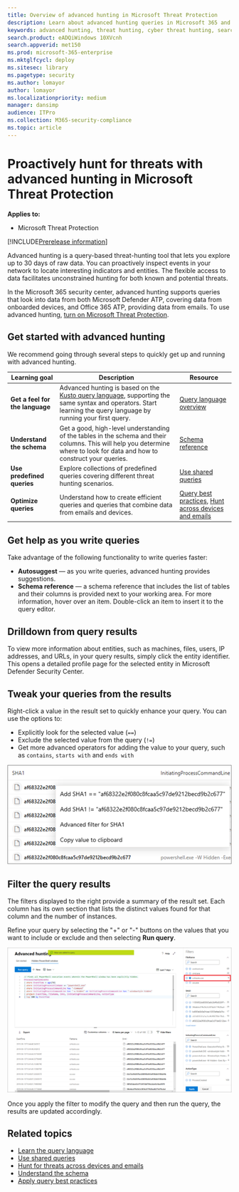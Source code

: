 ```yaml
---
title: Overview of advanced hunting in Microsoft Threat Protection
description: Learn about advanced hunting queries in Microsoft 365 and how to use them to proactively find threats and weaknesses in your network
keywords: advanced hunting, threat hunting, cyber threat hunting, search, query, telemetry, custom detections, schema, kusto, microsoft 365, Microsoft Threat Protection
search.product: eADQiWindows 10XVcnh
search.appverid: met150
ms.prod: microsoft-365-enterprise
ms.mktglfcycl: deploy
ms.sitesec: library
ms.pagetype: security
ms.author: lomayor
author: lomayor
ms.localizationpriority: medium
manager: dansimp
audience: ITPro
ms.collection: M365-security-compliance 
ms.topic: article
---
```


# Proactively hunt for threats with advanced hunting in Microsoft Threat Protection

**Applies to:**
- Microsoft Threat Protection

[!INCLUDE[Prerelease information](prerelease.md)]

Advanced hunting is a query-based threat-hunting tool that lets you explore up to 30 days of raw data. You can proactively inspect events in your network to locate interesting indicators and entities. The flexible access to data facilitates unconstrained hunting for both known and potential threats.

In the Microsoft 365 security center, advanced hunting supports queries that look into data from both Microsoft Defender ATP, covering data from onboarded devices, and Office 365 ATP, providing data from emails. To use advanced hunting, [turn on Microsoft Threat Protection](mtp-enable.md).

## Get started with advanced hunting

We recommend going through several steps to quickly get up and running with advanced hunting.

| Learning goal | Description | Resource |
|--|--|--|
| **Get a feel for the language** | Advanced hunting is based on the [Kusto query language](https://docs.microsoft.com/azure/kusto/query/), supporting the same syntax and operators. Start learning the query language by running your first query. | [Query language overview](advanced-hunting-query-language.md) |
| **Understand the schema** | Get a good, high-level understanding of the tables in the schema and their columns. This will help you determine where to look for data and how to construct your queries. | [Schema reference](advanced-hunting-schema-tables.md) |
| **Use predefined queries** | Explore collections of predefined queries covering different threat hunting scenarios. | [Use shared queries](advanced-hunting-shared-queries.md)
| **Optimize queries** | Understand how to create efficient queries and queries that combine data from emails and devices. | [Query best practices](advanced-hunting-shared-queries.md), [Hunt across devices and emails](advanced-hunting-best-practices.md)

## Get help as you write queries
Take advantage of the following functionality to write queries faster:
- **Autosuggest** — as you write queries, advanced hunting provides suggestions. 
- **Schema reference** — a schema reference that includes the list of tables and their columns is provided next to your working area. For more information, hover over an item. Double-click an item to insert it to the query editor.

## Drilldown from query results
To view more information about entities, such as machines, files, users, IP addresses, and URLs, in your query results, simply click the entity identifier. This opens a detailed profile page for the selected entity in Microsoft Defender Security Center.

## Tweak your queries from the results
Right-click a value in the result set to quickly enhance your query. You can use the options to:

- Explicitly look for the selected value (`==`)
- Exclude the selected value from the query (`!=`)
- Get more advanced operators for adding the value to your query, such as `contains`, `starts with` and `ends with` 

![Image of Microsoft Defender ATP advanced hunting result set](../images/advanced-hunting-results-filter.png)

## Filter the query results
The filters displayed to the right provide a summary of the result set. Each column has its own section that lists the distinct values found for that column and the number of instances.

Refine your query by selecting the "+" or "-" buttons on the values that you want to include or exclude and then selecting **Run query**.

![Image of advanced hunting filter](../images/advanced-hunting-filter.png)

Once you apply the filter to modify the query and then run the query, the results are updated accordingly.

## Related topics
- [Learn the query language](advanced-hunting-query-language.md)
- [Use shared queries](advanced-hunting-shared-queries.md)
- [Hunt for threats across devices and emails](advanced-hunting-query-emails-devices.md)
- [Understand the schema](advanced-hunting-schema-tables.md)
- [Apply query best practices](advanced-hunting-best-practices.md)